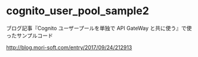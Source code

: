 # cognito_user_pool_sample2

ブログ記事『Cognito ユーザープールを単独で API GateWay と共に使う』で使ったサンプルコード

http://blog.mori-soft.com/entry/2017/09/24/212913
